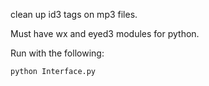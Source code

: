clean up id3 tags on mp3 files.

Must have wx and eyed3 modules for python.

Run with the following:

    python Interface.py
